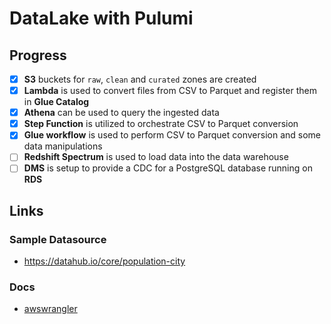 # DataLake with Pulumi

## Progress

- [x] **S3** buckets for `raw`, `clean` and `curated` zones are created
- [x] **Lambda** is used to convert files from CSV to Parquet and register them in **Glue Catalog**
- [x] **Athena** can be used to query the ingested data
- [x] **Step Function** is utilized to orchestrate CSV to Parquet conversion
- [x] **Glue workflow** is used to perform CSV to Parquet conversion and some data manipulations
- [ ] **Redshift Spectrum** is used to load data into the data warehouse
- [ ] **DMS** is setup to provide a CDC for a PostgreSQL database running on **RDS**

## Links

### Sample Datasource

* https://datahub.io/core/population-city

### Docs

* [awswrangler](https://aws-sdk-pandas.readthedocs.io/en/stable/)

